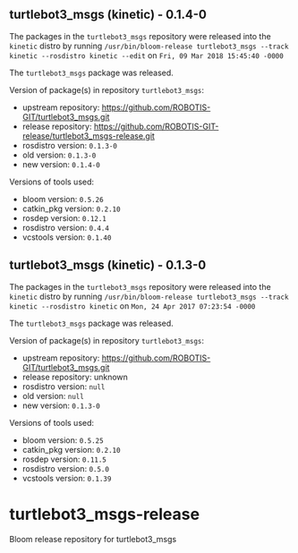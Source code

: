 ## turtlebot3_msgs (kinetic) - 0.1.4-0

The packages in the `turtlebot3_msgs` repository were released into the `kinetic` distro by running `/usr/bin/bloom-release turtlebot3_msgs --track kinetic --rosdistro kinetic --edit` on `Fri, 09 Mar 2018 15:45:40 -0000`

The `turtlebot3_msgs` package was released.

Version of package(s) in repository `turtlebot3_msgs`:

- upstream repository: https://github.com/ROBOTIS-GIT/turtlebot3_msgs.git
- release repository: https://github.com/ROBOTIS-GIT-release/turtlebot3_msgs-release.git
- rosdistro version: `0.1.3-0`
- old version: `0.1.3-0`
- new version: `0.1.4-0`

Versions of tools used:

- bloom version: `0.5.26`
- catkin_pkg version: `0.2.10`
- rosdep version: `0.12.1`
- rosdistro version: `0.4.4`
- vcstools version: `0.1.40`


## turtlebot3_msgs (kinetic) - 0.1.3-0

The packages in the `turtlebot3_msgs` repository were released into the `kinetic` distro by running `/usr/bin/bloom-release turtlebot3_msgs --track kinetic --rosdistro kinetic` on `Mon, 24 Apr 2017 07:23:54 -0000`

The `turtlebot3_msgs` package was released.

Version of package(s) in repository `turtlebot3_msgs`:

- upstream repository: https://github.com/ROBOTIS-GIT/turtlebot3_msgs.git
- release repository: unknown
- rosdistro version: `null`
- old version: `null`
- new version: `0.1.3-0`

Versions of tools used:

- bloom version: `0.5.25`
- catkin_pkg version: `0.2.10`
- rosdep version: `0.11.5`
- rosdistro version: `0.5.0`
- vcstools version: `0.1.39`


# turtlebot3_msgs-release
Bloom release repository for turtlebot3_msgs
